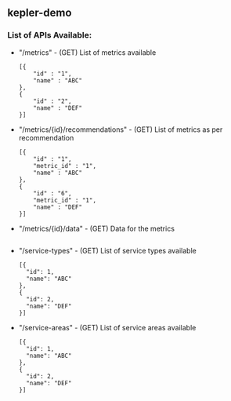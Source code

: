 ## kepler-demo

### List of APIs Available: 
 
   - "/metrics" - (GET) List of metrics available
        ```
        [{
            "id" : "1",
            "name" : "ABC"
        },
        {
            "id" : "2",
            "name" : "DEF"
        }]
        ```
    
   - "/metrics/{id}/recommendations" - (GET) List of metrics as per recommendation
        ```
        [{
            "id" : "1",
            "metric_id" : "1",
            "name" : "ABC"
        },
        {
            "id" : "6",
            "metric_id" : "1",
            "name" : "DEF"
        }]
        ```
   - "/metrics/{id}/data" - (GET) Data for the metrics
        ```
        
        ```
   - "/service-types" - (GET) List of service types available
        ```
        [{
          "id": 1,
          "name": "ABC"
        },
        {
          "id": 2,
          "name": "DEF"
        }]
        ```
   - "/service-areas" - (GET) List of service areas available 
        ```
        [{
          "id": 1,
          "name": "ABC"
        },
        {
          "id": 2,
          "name": "DEF"
        }]
        ```

